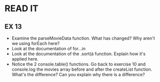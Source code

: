# READ IT
## EX 13
* Examine the parseMovieData function. What has changed? Why aren't we using forEach here? 
* Look at the documentation of for...in
* Look at the documentation of the .sort(à function. Explain how it's applied here.
* Notice the 2 console.table() functions. Go back to exercise 10 and console.log the movies array  before and after the createList function. What's the difference? Can you explain why there is a difference?